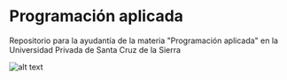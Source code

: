 # Programación aplicada
Repositorio para la ayudantía de la materia "Programación aplicada" en la Universidad Privada de Santa Cruz de la Sierra


![alt text](https://www.grupolarabida.org/wp-content/uploads/2020/10/Bolivia_UniversidadPrivadadeSantaCruzdelaSierra_UPSA_12_.jpg)
